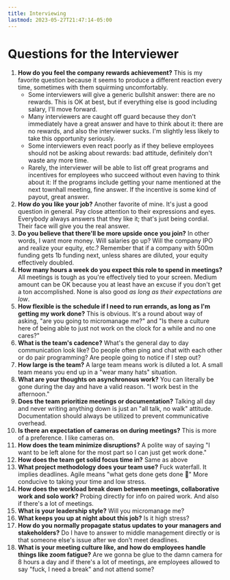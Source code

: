 ```yaml
---
title: Interviewing
lastmod: 2023-05-27T21:47:14-05:00
---
```

# Questions for the Interviewer
1) **How do you feel the company rewards achievement?**
This is my favorite question because it seems to produce a different reaction every time, sometimes with them squirming uncomfortably.
   - Some interviewers will give a generic bullshit answer: there are no rewards. This is OK at best, but if everything else is good including salary, I'll move forward.
   - Many interviewers are caught off guard because they don't immediately have a great answer and have to think about it: there are no rewards, and also the interviewer sucks. I'm slightly less likely to take this opportunity seriously.
   - Some interviewers even react poorly as if they believe employees should not be asking about rewards: bad attitude, definitely don't waste any more time.
   - Rarely, the interviewer will be able to list off great programs and incentives for employees who succeed without even having to think about it: If the programs include getting your name mentioned at the next townhall meeting, fine answer. If the incentive is some kind of payout, great answer.
2) **How do you like your job?**
Another favorite of mine. It's just a good question in general. Pay close attention to their expressions and eyes. Everybody always answers that they like it; that's just being cordial. Their face will give you the real answer.
3) **Do you believe that there'll be more upside once you join?**
In other words, I want more money. Will salaries go up? Will the company IPO and realize your equity, etc.? Remember that if a company with 500m funding gets 1b funding next, unless shares are diluted, your equity effectively doubled.
4) **How many hours a week do you expect this role to spend in meetings?**
All meetings is tough as you're effectively tied to your screen. Medium amount can be OK because you at least have an excuse if you don't get a ton accomplished. None is also good *as long as their expectations are low*.
5) **How flexible is the schedule if I need to run errands, as long as I'm getting my work done?**
This is obvious. It's a round about way of asking, "are you going to micromanage me?" and "Is there a culture here of being able to just not work on the clock for a while and no one cares?"
6) **What is the team's cadence?**
What's the general day to day communication look like? Do people often ping and chat with each other or do pair programming? Are people going to notice if I step out?
7) **How large is the team?**
A large team means work is diluted a lot. A small team means you end up in a "wear many hats" situation.
8) **What are your thoughts on asynchronous work?**
You can literally be gone during the day and have a valid reason. "I work best in the afternoon."
9) **Does the team prioritize meetings or documentation?**
Talking all day and never writing anything down is just an "all talk, no walk" attitude. Documentation should always be utilized to prevent communicative overhead.
10) **Is there an expectation of cameras on during meetings?**
This is more of a preference. I like cameras on.
11) **How does the team minimize disruptions?**
A polite way of saying "I want to be left alone for the most part so I can just get work done."
12) **How does the team get solid focus time in?**
Same as above
13) **What project methodology does your team use?**
Fuck waterfall. It implies deadlines. Agile means "what gets done gets done 🤷" More conducive to taking your time and low stress.
14) **How does the workload break down between meetings, collaborative work and solo work?**
Probing directly for info on paired work. And also if there's a lot of meetings.
15) **What is your leadership style?**
Will you micromanage me?
16) **What keeps you up at night about this job?**
Is it high stress?
17) **How do you normally propagate status updates to your managers and stakeholders?**
Do I have to answer to middle management directly or is that someone else's issue after we don't meet deadlines.
18) **What is your meeting culture like, and how do employees handle things like zoom fatigue?**
Are we gonna be glue to the damn camera for 8 hours a day and if there's a lot of meetings, are employees allowed to say "fuck, I need a break" and not attend some?